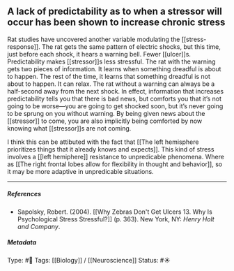 ## A lack of predictability as to when a stressor will occur has been shown to increase chronic stress  # 

Rat studies have uncovered another variable modulating the [[stress-response]]. The rat gets the same pattern of electric shocks, but this time, just before each shock, it hears a warning bell. Fewer [[ulcer]]s. Predictability makes [[stressor]]s less stressful. The rat with the warning gets two pieces of information. It learns when something dreadful is about to happen. The rest of the time, it learns that something dreadful is not about to happen. It can relax. The rat without a warning can always be a half-second away from the next shock. In effect, information that increases predictability tells you that there is bad news, but comforts you that it’s not going to be worse—you are going to get shocked soon, but it’s never going to be sprung on you without warning. By being given news about the [[stressor]] to come, you are also implicitly being comforted by now knowing what [[stressor]]s are not coming. 

I think this can be attibuted with the fact that [[The left hemisphere prioritizes things that it already knows and expects]]. This kind of stress involves a  [[left hemiphere]] resistance to unpredicable phenomena. Where as [[The right frontal lobes allow for flexibility in thought and behavior]], so it may be more adaptive in unpredicable situations.

___

##### References

- Sapolsky, Robert. (2004). [[Why Zebras Don't Get Ulcers 13. Why Is Psychological Stress Stressful?]] (p. 363). New York, NY: _Henry Holt and Company_.

##### Metadata

Type: #🔴 
Tags: [[Biology]] / [[Neuroscience]] 
Status: #☀️ 